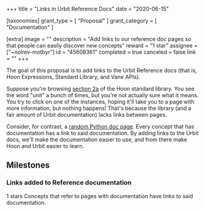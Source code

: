 +++
title = "Links in Urbit Reference Docs"
date = "2020-06-15"

[taxonomies]
grant_type = [ "Proposal" ]
grant_category = [ "Documentation" ]

[extra]
image = ""
description = "Add links to our reference doc pages so that people can easily discover new concepts"
reward = "1 star"
assignee = ["~nolrev-motbyr"]
id = "45608361"
completed = true
canceled = false
link = ""
+++

The goal of this proposal is to add links to the Urbit Reference docs (that is, Hoon Expressions, Standard Library, and Vane APIs).

Suppose you're browsing [section 2a](https://urbit.org/docs/reference/library/2a/) of the Hoon standard library. You see the word "unit" a bunch of times, but you're not actually sure what it means. You try to click on one of the instances, hoping it'll take you to a page with more information, but nothing happens! That's because the library (and a fair amount of Urbit documentation) lacks links between pages.

Consider, for contrast, a [random Python doc page](https://docs.python.org/3/library/os.html). Every concept that has documentation has a link to said documentation. By adding links to the Urbit docs, we'll make the documentation easier to use, and from there make Hoon and Urbit easier to learn.

## Milestones

### Links added to Reference documentation

1 stars
Concepts that refer to pages with documentation have links to said documentation.
